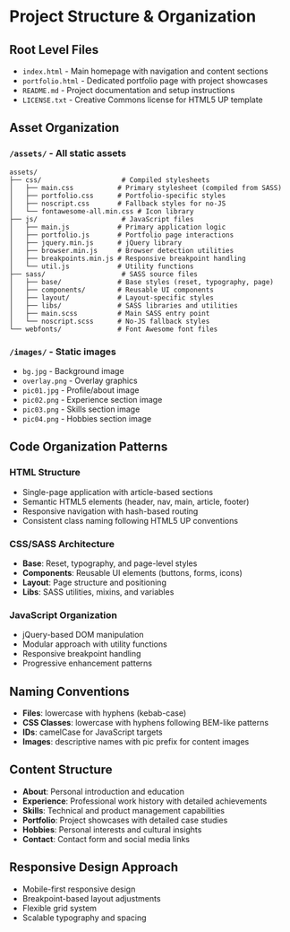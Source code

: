 # Project Structure & Organization

## Root Level Files
- `index.html` - Main homepage with navigation and content sections
- `portfolio.html` - Dedicated portfolio page with project showcases
- `README.md` - Project documentation and setup instructions
- `LICENSE.txt` - Creative Commons license for HTML5 UP template

## Asset Organization

### `/assets/` - All static assets
```
assets/
├── css/                    # Compiled stylesheets
│   ├── main.css           # Primary stylesheet (compiled from SASS)
│   ├── portfolio.css      # Portfolio-specific styles
│   ├── noscript.css       # Fallback styles for no-JS
│   └── fontawesome-all.min.css # Icon library
├── js/                     # JavaScript files
│   ├── main.js            # Primary application logic
│   ├── portfolio.js       # Portfolio page interactions
│   ├── jquery.min.js      # jQuery library
│   ├── browser.min.js     # Browser detection utilities
│   ├── breakpoints.min.js # Responsive breakpoint handling
│   └── util.js            # Utility functions
├── sass/                   # SASS source files
│   ├── base/              # Base styles (reset, typography, page)
│   ├── components/        # Reusable UI components
│   ├── layout/            # Layout-specific styles
│   ├── libs/              # SASS libraries and utilities
│   ├── main.scss          # Main SASS entry point
│   └── noscript.scss      # No-JS fallback styles
└── webfonts/              # Font Awesome font files
```

### `/images/` - Static images
- `bg.jpg` - Background image
- `overlay.png` - Overlay graphics
- `pic01.jpg` - Profile/about image
- `pic02.png` - Experience section image
- `pic03.png` - Skills section image
- `pic04.png` - Hobbies section image

## Code Organization Patterns

### HTML Structure
- Single-page application with article-based sections
- Semantic HTML5 elements (header, nav, main, article, footer)
- Responsive navigation with hash-based routing
- Consistent class naming following HTML5 UP conventions

### CSS/SASS Architecture
- **Base**: Reset, typography, and page-level styles
- **Components**: Reusable UI elements (buttons, forms, icons)
- **Layout**: Page structure and positioning
- **Libs**: SASS utilities, mixins, and variables

### JavaScript Organization
- jQuery-based DOM manipulation
- Modular approach with utility functions
- Responsive breakpoint handling
- Progressive enhancement patterns

## Naming Conventions
- **Files**: lowercase with hyphens (kebab-case)
- **CSS Classes**: lowercase with hyphens following BEM-like patterns
- **IDs**: camelCase for JavaScript targets
- **Images**: descriptive names with pic prefix for content images

## Content Structure
- **About**: Personal introduction and education
- **Experience**: Professional work history with detailed achievements
- **Skills**: Technical and product management capabilities
- **Portfolio**: Project showcases with detailed case studies
- **Hobbies**: Personal interests and cultural insights
- **Contact**: Contact form and social media links

## Responsive Design Approach
- Mobile-first responsive design
- Breakpoint-based layout adjustments
- Flexible grid system
- Scalable typography and spacing
